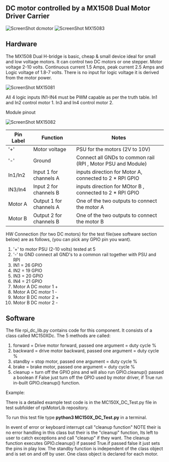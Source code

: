 DC motor controlled by a MX1508 Dual Motor Driver Carrier
-------------------------------------------------

![ScreenShot dcmotor](https://github.com/gavinlyonsrepo/RpiMotorLib/blob/master/images/RF310T11400.jpg)
![ScreenShot MX15083](https://github.com/gavinlyonsrepo/RpiMotorLib/blob/master/images/MX15083.jpg)


Hardware
--------------------------------------------


The MX1508 Dual H-bridge is basic, cheap & small device ideal for small and low voltage motors.
It can control two DC motors or one stepper. Motor voltage 2-10 volts. Continuous current 1.5 Amps, peak current 2.5 Amps
and Logic voltage of 1.8-7 volts. There is no input for logic voltage it is derived from the motor power.
 
![ScreenShot MX15081](https://github.com/gavinlyonsrepo/RpiMotorLib/blob/master/images/MX15081.jpg)

All 4 logic inputs IN1-IN4  must be PWM capable as per the truth table. In1 and In2 control motor 1.
 In3 and In4 control motor 2.


Module pinout


![ScreenShot MX15082](https://github.com/gavinlyonsrepo/RpiMotorLib/blob/master/images/MX15082.jpg)

| Pin Label | Function | Notes|
| ------ | ------ | ------ |
| '+' | Motor voltage | PSU for the motors (2V to 10V) |
| '-' |Ground | Connect all GNDs to common rail (RPI , Motor PSU and Module) |
| In1/In2 | Input 1 for channels A | inputs direction for Motor A, connected to 2 * RPI GPIO |
| IN3/In4| Input 2 for channels B| inputs direction for MOtor B , connected to 2 * RPI GPIO |
| Motor A | Output 1 for channels A| One of the two outputs to connect the motor A |
| Motor B | Output 2 for channels B| One of the two outputs to connect the motor B |

HW Connection (for two DC motors) for the test file(see software section below) are as follows,
(you can pick any GPIO pin you want).

1. '+' to motor PSU (2-10 volts) tested at 5
2. '-' to GND connect all GND's to a common rail together with PSU and RPI
3. IN1 = 26 GPIO
4. IN2 = 19 GPIO
5. IN3 = 20 GPIO
6. IN4 = 21 GPIO
7. Motor A DC motor 1 +
8. Motor A DC motor 1 -
9. Motor B DC motor 2 +
10. Motor B DC motor 2 -


Software
-------------------------------------------

The file rpi_dc_lib.py contains code for this component.
It consists of a class called MC150XDc.
The 5 methods are called: 
1. forward = Drive motor forward,  passed one argument = duty cycle %
2. backward = drive motor backward,  passed one argument = duty cycle %
3. standby = stop motor, passed one argument = duty cycle %
4. brake = brake motor,  passed one argument = duty cycle %
5. cleanup = turn off the  GPIO pins and will also run GPIO.cleanup() 
passed a boolean if False just turn off the GPIO used by motor driver,
if True run in-built GPIO.cleanup() function.


Example: 

There is a detailed example test code is in the MC150X_DC_Test.py file in test subfolder of 
rpiMotorLib repository. 

To run this test file type **python3 MC150X_DC_Test.py** in a terminal.

In event of error or keyboard interrupt call "cleanup function"
NOTE their is no error handling in this class but their is the "cleanup" 
function, Its left to user to catch exceptions and call "cleanup" if they 
want. The cleanup function executes GPIO.cleanup() if passed True.if passed false it just
sets the pins in play low. The standby function is independent of the class object
and is set on and off by user. One class object is declared for each motor.
